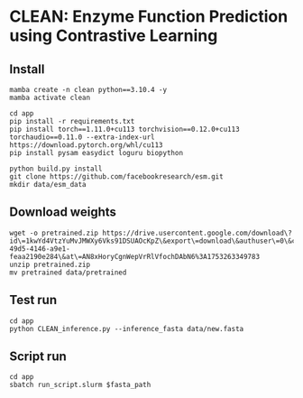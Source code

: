 # CLEAN: Enzyme Function Prediction using Contrastive Learning

## Install
```shell
mamba create -n clean python==3.10.4 -y
mamba activate clean

cd app
pip install -r requirements.txt
pip install torch==1.11.0+cu113 torchvision==0.12.0+cu113 torchaudio==0.11.0 --extra-index-url https://download.pytorch.org/whl/cu113
pip install pysam easydict loguru biopython

python build.py install
git clone https://github.com/facebookresearch/esm.git
mkdir data/esm_data
```
## Download weights
```shell
wget -o pretrained.zip https://drive.usercontent.google.com/download\?id\=1kwYd4VtzYuMvJMWXy6Vks91DSUAOcKpZ\&export\=download\&authuser\=0\&confirm\=t\&uuid\=c00d4dea-49d5-4146-a9e1-feaa2190e284\&at\=AN8xHoryCgnWepVrRlVfochDAbN6%3A1753263349783
unzip pretrained.zip
mv pretrained data/pretrained 
```

## Test run
```shell
cd app
python CLEAN_inference.py --inference_fasta data/new.fasta
```


## Script run 
```shell
cd app
sbatch run_script.slurm $fasta_path 
```
